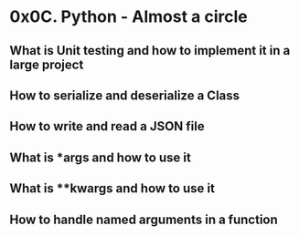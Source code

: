 # 0x0C. Python - Almost a circle
## What is Unit testing and how to implement it in a large project
## How to serialize and deserialize a Class
## How to write and read a JSON file
## What is *args and how to use it
## What is **kwargs and how to use it
## How to handle named arguments in a function